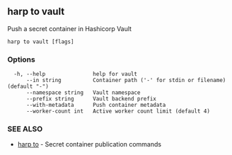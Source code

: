 ## harp to vault

Push a secret container in Hashicorp Vault

```
harp to vault [flags]
```

### Options

```
  -h, --help               help for vault
      --in string          Container path ('-' for stdin or filename) (default "-")
      --namespace string   Vault namespace
      --prefix string      Vault backend prefix
      --with-metadata      Push container metadata
      --worker-count int   Active worker count limit (default 4)
```

### SEE ALSO

* [harp to](harp_to.md)	 - Secret container publication commands

